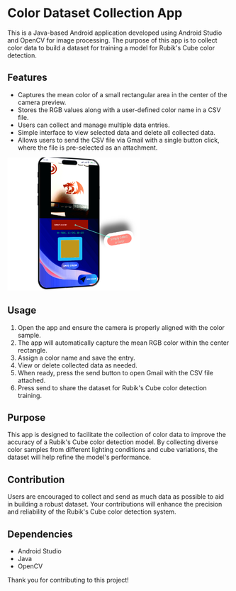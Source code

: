# Color Dataset Collection App

This is a Java-based Android application developed using Android Studio and OpenCV for image processing. The purpose of this app is to collect color data to build a dataset for training a model for Rubik's Cube color detection.

## Features

- Captures the mean color of a small rectangular area in the center of the camera preview.
- Stores the RGB values along with a user-defined color name in a CSV file.
- Users can collect and manage multiple data entries.
- Simple interface to view selected data and delete all collected data.
- Allows users to send the CSV file via Gmail with a single button click, where the file is pre-selected as an attachment.

<img src="AppPreview/1.png" alt="App Screenshot" width="300">



## Usage

1. Open the app and ensure the camera is properly aligned with the color sample.
2. The app will automatically capture the mean RGB color within the center rectangle.
3. Assign a color name and save the entry.
4. View or delete collected data as needed.
5. When ready, press the send button to open Gmail with the CSV file attached.
6. Press send to share the dataset for Rubik's Cube color detection training.

## Purpose

This app is designed to facilitate the collection of color data to improve the accuracy of a Rubik's Cube color detection model. By collecting diverse color samples from different lighting conditions and cube variations, the dataset will help refine the model's performance.

## Contribution

Users are encouraged to collect and send as much data as possible to aid in building a robust dataset. Your contributions will enhance the precision and reliability of the Rubik's Cube color detection system.

## Dependencies

- Android Studio
- Java
- OpenCV

Thank you for contributing to this project!



